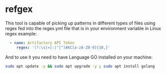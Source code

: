 # refgex
This tool is capable of picking up patterns in different types of files using regex fed into the regex.yml file that is in your environment variable in Linux
regex example:
```yaml
  - name: Artifactory API Token
     regex: '(?:\s|=|:|"|^)AKC[a-zA-Z0-9]{10,}'
```
And to use it you need to have Language GO installed on your machine:
```bash
sudo apt update -y && sudo apt upgrade -y ; sudo apt install golang
```

